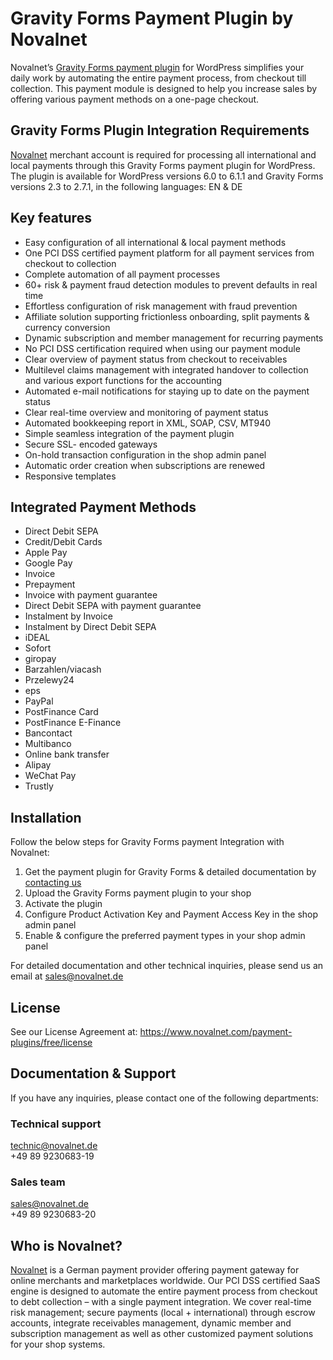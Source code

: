 # Gravity Forms Payment Plugin by Novalnet
Novalnet’s <a href="https://www.novalnet.com/modul/gravity-forms">Gravity Forms payment plugin</a> for WordPress simplifies your daily work by automating the entire payment process, from checkout till collection. This payment module is designed to help you increase sales by offering various payment methods on a one-page checkout.

## Gravity Forms Plugin Integration Requirements
<a href="https://www.novalnet.de/">Novalnet</a> merchant account is required for processing all international and local payments through this Gravity Forms payment plugin for WordPress. The plugin is available for WordPress versions 6.0 to 6.1.1 and Gravity Forms versions 2.3 to 2.7.1, in the following languages: EN & DE

## Key features

* Easy configuration of all international & local payment methods
* One PCI DSS certified payment platform for all payment services from checkout to collection
* Complete automation of all payment processes
* 60+ risk & payment fraud detection modules to prevent defaults in real time
* Effortless configuration of risk management with fraud prevention
* Affiliate solution supporting frictionless onboarding, split payments & currency conversion
* Dynamic subscription and member management for recurring payments
* No PCI DSS certification required when using our payment module
* Clear overview of payment status from checkout to receivables
* Multilevel claims management with integrated handover to collection and various export functions for the accounting
* Automated e-mail notifications for staying up to date on the payment status
* Clear real-time overview and monitoring of payment status
* Automated bookkeeping report in XML, SOAP, CSV, MT940
* Simple seamless integration of the payment plugin
* Secure SSL- encoded gateways
* On-hold transaction configuration in the shop admin panel
* Automatic order creation when subscriptions are renewed
* Responsive templates

## Integrated Payment Methods
-	Direct Debit SEPA
-	Credit/Debit Cards
-	Apple Pay
-	Google Pay
-	Invoice
-	Prepayment
-	Invoice with payment guarantee
-	Direct Debit SEPA with payment guarantee
-	Instalment by Invoice
-	Instalment by Direct Debit SEPA
-	iDEAL
-	Sofort
-	giropay
-	Barzahlen/viacash
-	Przelewy24
-	eps
-	PayPal
-	PostFinance Card
-	PostFinance E-Finance
-	Bancontact
-	Multibanco
-	Online bank transfer
-	Alipay
-	WeChat Pay
-	Trustly

## Installation
Follow the below steps for Gravity Forms payment Integration with Novalnet:
1.	Get the payment plugin for Gravity Forms & detailed documentation by <a href="https://www.novalnet.de/kontakt/sales">contacting us</a>
2.	Upload the Gravity Forms payment plugin to your shop
3.	Activate the plugin
4.	Configure Product Activation Key and Payment Access Key in the shop admin panel
5.	Enable & configure the preferred payment types in your shop admin panel

For detailed documentation and other technical inquiries, please send us an email at sales@novalnet.de

## License
See our License Agreement at: https://www.novalnet.com/payment-plugins/free/license

## Documentation & Support
If you have any inquiries, please contact one of the following departments:
### Technical support
technic@novalnet.de<br>
+49 89 9230683-19<br>
### Sales team
sales@novalnet.de<br>
+49 89 9230683-20<br>

## Who is Novalnet?
<a href="https://www.novalnet.de/">Novalnet</a> is a German payment provider offering payment gateway for online merchants and marketplaces worldwide. Our PCI DSS certified SaaS engine is designed to automate the entire payment process from checkout to debt collection – with a single payment integration. We cover real-time risk management; secure payments (local + international) through escrow accounts, integrate receivables management, dynamic member and subscription management as well as other customized payment solutions for your shop systems.
